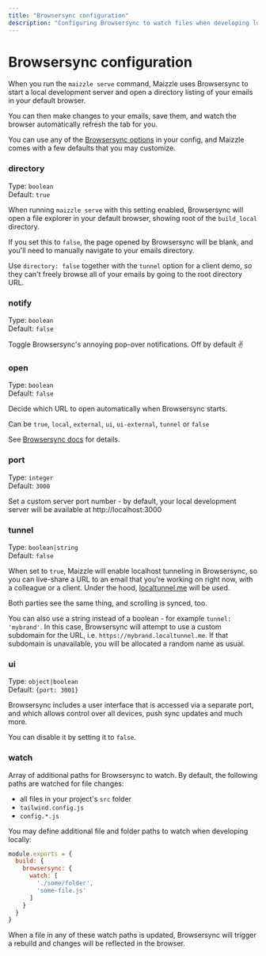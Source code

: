 ```yaml
---
title: "Browsersync configuration"
description: "Configuring Browsersync to watch files when developing locally in a Maizzle project"
---
```


# Browsersync configuration

When you run the `maizzle serve` command, Maizzle uses Browsersync to start a local development server and open a directory listing of your emails in your default browser.

You can then make changes to your emails, save them, and watch the browser automatically refresh the tab for you.

You can use any of the [Browsersync options](https://browsersync.io/docs/options) in your config, and Maizzle comes with a few defaults that you may customize.

### directory

Type: `boolean`
<br>
Default: `true`

When running `maizzle serve` with this setting enabled, Browsersync will open a file explorer in your default browser, showing root of the `build_local` directory.

If you set this to `false`, the page opened by Browsersync will be blank, and you'll need to manually navigate to your emails directory.

<alert>Use `directory: false` together with the `tunnel` option for a client demo, so they can't freely browse all of your emails by going to the root directory URL.</alert>

### notify

Type: `boolean`
<br>
Default: `false`

Toggle Browsersync's annoying pop-over notifications. Off by default ✌

### open

Type: `boolean`
<br>
Default: `false`

Decide which URL to open automatically when Browsersync starts.

Can be `true`, `local`, `external`, `ui`, `ui-external`, `tunnel` or `false`

See [Browsersync docs](https://browsersync.io/docs/options#option-open) for details.

### port

Type: `integer`
<br>
Default: `3000`

Set a custom server port number - by default, your local development server will be available at http://localhost:3000

### tunnel

Type: `boolean|string`
<br>
Default: `false`

When set to `true`, Maizzle will enable localhost tunneling in Browsersync, so you can live-share a URL to an email that you're working on right now, with a colleague or a client. Under the hood, [localtunnel.me](https://localtunnel.me) will be used.

Both parties see the same thing, and scrolling is synced, too.

You can also use a string instead of a boolean - for example `tunnel: 'mybrand'`. In this case, Browsersync will attempt to use a custom subdomain for the URL, i.e. `https://mybrand.localtunnel.me`.
If that subdomain is unavailable, you will be allocated a random name as usual.

### ui

Type: `object|boolean`
<br>
Default: `{port: 3001}`

Browsersync includes a user interface that is accessed via a separate port, and which allows control over all devices, push sync updates and much more.

You can disable it by setting it to `false`.

### watch

Array of additional paths for Browsersync to watch. By default, the following paths are watched for file changes:

- all files in your project's `src` folder
- `tailwind.config.js`
- `config.*.js`

You may define additional file and folder paths to watch when developing locally:

<code-sample title="config.js">

  ```js
  module.exports = {
    build: {
      browsersync: {
        watch: [
          './some/folder',
          'some-file.js'
        ]
      }
    }
  }
  ```

</code-sample>

When a file in any of these watch paths is updated, Browsersync will trigger a rebuild and changes will be reflected in the browser.
